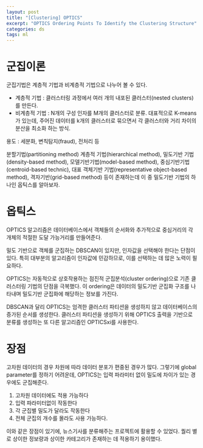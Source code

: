 ```yaml
---
layout: post
title: "[Clustering] OPTICS"
excerpt: "OPTICS Ordering Points To Identify the Clustering Structure"
categories: ds
tags: ml
---
```






# 군집이론

군집기법은 계층적 기법과 비계층적 기법으로 나누어 볼 수 있다.

* 계층적 기법 : 클러스터링 과정에서 여러 개의 내포된 클러스터(nested clusters)를 만든다.
* 비계층적 기법 : N개의 구성 인자를 M개의 클러스터로 분류. 대표적으로 K-means가 있는데, 주어진 데이터를 k개의 클러스터로 묶으면서 각 클러스터와 거리 차이의 분산을 최소화 하는 방식.



용도 : 세분화, 변칙탐지(fraud), 전처리 등

분할기법(partitioning method) 계층적 기법(hierarchical method), 밀도기반 기법(density-based method), 모델기반기법(model-based method), 중심기반기법(centroid-based technic), 대표 객체기반 기법(representative object-based method), 격자기반(grid-based method) 등이 존재하는데 이 중 밀도기반 기법의 하나인 옵틱스를 알아보자.



# 옵틱스

OPTICS 알고리즘은 데이터베이스에서 객체들의 순서화와 추가적으로 중심거리의 각 개체의 적절한 도달 가능거리를 만들어준다.

밀도 기반으로 객체를 군집하는 DBSCAN이 있지만, 인자값을 선택해야 한다는 단점이 있다. 특히 대부분의 알고리즘이 인자값에 민감하므로, 이를 선택하는 데 많은 노력이 필요하다.

OPTICS는 자동적으로 상호작용하는 점진적 군집분석(cluster ordering)으로 기존 클러스터링 기법의 단점을 극복했다. 이 ordering은 데이터의 밀도기반 군집화 구조를 나타내며 밀도기반 군집화에 해당하는 정보를 가진다.

DBSCAN과 달리 OPTICS는 엄격한 클러스터 파티션을 생성하지 않고 데이터베이스의 증가된 순서를 생성한다. 클러스터 파티션을 생성하기 위해 OPTICS 출력을 기반으로 분류를 생성하는 또 다른 알고리즘인 OPTICSxi를 사용한다.



# 장점

고차원 데이터의 경우 차원에 따라 데이터 분포가 편중된 경우가 많다. 그렇기에 global parameter를 정하기 어려운데, OPTICS는 입력 파라미터 없이 밀도에 차이가 있는 경우에도 군집해준다. 

1. 고차원 데이터에도 적용 가능하다
2. 입력 파라미터없이 작동한다
3. 각 군집별 밀도가 달라도 작동한다
4. 전체 군집의 개수를 몰라도 사용 가능하다.

이와 같은 장점이 있기에, 뉴스기사를 분류해주는 프로젝트에 활용할 수 있었다. 퀄리 별로 상이한 정보량과 상이한 카테고리가 존재하는 데 적용하기 용이했다.


